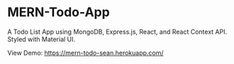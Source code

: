 # MERN-Todo-App

A Todo List App using MongoDB, Express.js, React, and React Context API. Styled with Material UI.

View Demo: https://mern-todo-sean.herokuapp.com/

